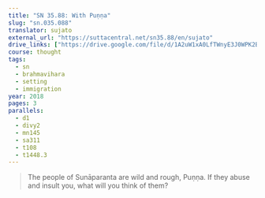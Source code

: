 ```yaml
---
title: "SN 35.88: With Puṇṇa"
slug: "sn.035.088"
translator: sujato
external_url: "https://suttacentral.net/sn35.88/en/sujato"
drive_links: ["https://drive.google.com/file/d/1A2uW1xA0LfTWnyE3J0WPK2B6b0ZmBBee"]
course: thought
tags:
  - sn
  - brahmavihara
  - setting
  - immigration
year: 2018
pages: 3
parallels:
  - d1
  - divy2
  - mn145
  - sa311
  - t108
  - t1448.3
---
```


> The people of Sunāparanta are wild and rough, Puṇṇa. If they abuse and insult you, what will you think of them?
